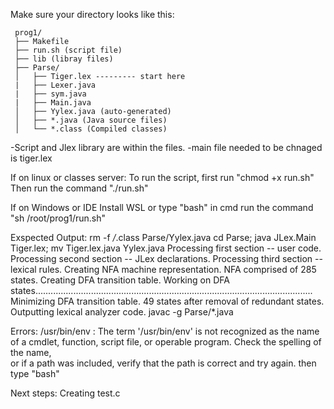 Make sure your directory looks like this:

     prog1/
     ├── Makefile
     ├── run.sh (script file)
     ├── lib (libray files)
     ├── Parse/
     │   ├── Tiger.lex --------- start here
     |   ├── Lexer.java
     |   ├── sym.java
     |   ├── Main.java
     │   ├── Yylex.java (auto-generated) 
     │   ├── *.java (Java source files)
     │   └── *.class (Compiled classes)
     

-Script and Jlex library are within the files.
-main file needed to be chnaged is tiger.lex

If on linux or classes server:
To run the script, first run "chmod +x run.sh"
Then run the command "./run.sh"

If on Windows or IDE
Install WSL or type "bash" in cmd
run the command "sh /root/prog1/run.sh"

Exspected Output:
rm -f */*.class Parse/Yylex.java
cd Parse; java JLex.Main Tiger.lex; mv Tiger.lex.java Yylex.java
Processing first section -- user code.
Processing second section -- JLex declarations.
Processing third section -- lexical rules.
Creating NFA machine representation.
NFA comprised of 285 states.
Creating DFA transition table.
Working on DFA states..............................................................................................................
Minimizing DFA transition table.
49 states after removal of redundant states.
Outputting lexical analyzer code.
javac -g Parse/*.java

Errors:
/usr/bin/env : The term '/usr/bin/env' is not recognized as the name of a cmdlet, function, script file, or operable program. Check the spelling of the name,    
or if a path was included, verify that the path is correct and try again.
then type "bash"

Next steps:
Creating test.c



